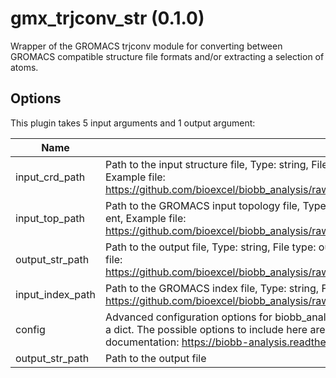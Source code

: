 # gmx_trjconv_str (0.1.0)

Wrapper of the GROMACS trjconv module for converting between GROMACS compatible structure file formats and/or extracting a selection of atoms.

## Options

This plugin takes     5     input arguments and 1 output argument:

| Name          | Description             | I/O    | Type   | Default |
|---------------|-------------------------|--------|--------|---------|
| input_crd_path | Path to the input structure file, Type: string, File type: input, Accepted formats: xtc, trr, cpt, gro, g96, pdb, tng, Example file: https://github.com/bioexcel/biobb_analysis/raw/master/biobb_analysis/test/data/gromacs/trajectory.trr | Input | File | File |
| input_top_path | Path to the GROMACS input topology file, Type: string, File type: input, Accepted formats: tpr, gro, g96, pdb, brk, ent, Example file: https://github.com/bioexcel/biobb_analysis/raw/master/biobb_analysis/test/data/gromacs/topology.tpr | Input | File | File |
| output_str_path | Path to the output file, Type: string, File type: output, Accepted formats: pdb, xtc, trr, cpt, gro, g96, tng, Example file: https://github.com/bioexcel/biobb_analysis/raw/master/biobb_analysis/test/reference/gromacs/ref_trjconv.str.pdb | Input | string | string |
| input_index_path | Path to the GROMACS index file, Type: string, File type: input, Accepted formats: ndx, Example file: https://github.com/bioexcel/biobb_analysis/raw/master/biobb_analysis/test/data/gromacs/index.ndx | Input | File | File |
| config | Advanced configuration options for biobb_analysis GMXTrjConvStr. This should be passed as a string containing a dict. The possible options to include here are listed under 'properties' in the biobb_analysis GMXTrjConvStr documentation: https://biobb-analysis.readthedocs.io/en/latest/gromacs.html#module-gromacs.gmx_trjconv_str | Input | string | string |
| output_str_path | Path to the output file | Output | File | File |
